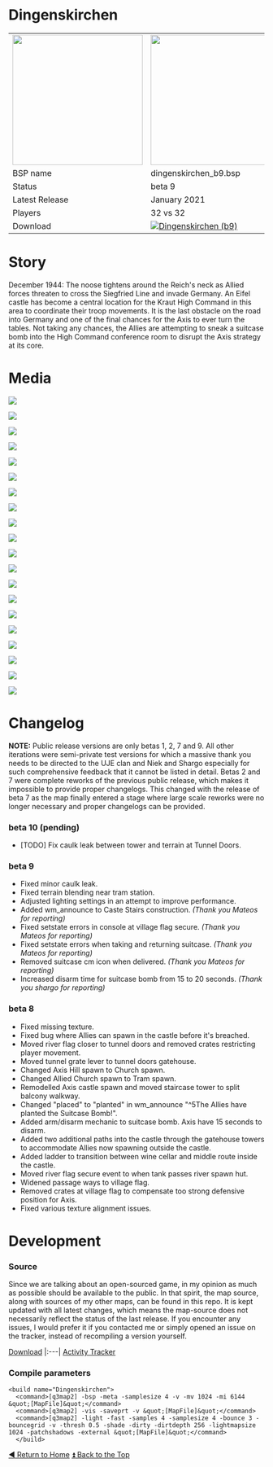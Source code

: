 Dingenskirchen
==========

<table>
 <tr>
  <td><a href="https://raw.githubusercontent.com/realkemon/home/master/levelshots/dingenskirchen.png"><img src="https://raw.githubusercontent.com/realkemon/home/master/levelshots/dingenskirchen.png" width="256"/></a></td>
  <td><a href="https://raw.githubusercontent.com/realkemon/home/master/levelshots/dingenskirchen_cc.png"><img src="https://raw.githubusercontent.com/realkemon/home/master/levelshots/dingenskirchen_cc.png" width="256"/></a></td>
  <td rowspan="8"><b>Index:</b><br>
<a href="https://github.com/realkemon/home/blob/master/README.md">Home</a><br>
<ul>
 <li><a href="https://github.com/realkemon/home/blob/master/pages/dingenskirchen.md#story">Story</a></li>
 <li><a href="https://github.com/realkemon/home/blob/master/pages/dingenskirchen.md#media">Media</a></li>
 <li><a href="https://github.com/realkemon/home/blob/master/pages/dingenskirchen.md#changelog">Changelog</a></li>
 <ul>
  <li><a href="https://github.com/realkemon/home/blob/master/pages/dingenskirchen.md#beta-10-pending">beta 10 (pending)</a></li>
  <li><a href="https://github.com/realkemon/home/blob/master/pages/dingenskirchen.md#beta-9">beta 9</a></li>
  <li><a href="https://github.com/realkemon/home/blob/master/pages/dingenskirchen.md#beta-8">beta 8</a></li>
 </ul>
 <li><a href="https://github.com/realkemon/home/blob/master/pages/dingenskirchen.md#development">Development</a></li>
 <ul>
  <li><a href="https://github.com/realkemon/home/blob/master/pages/dingenskirchen.md#source">Source</a></li>
  <li><a href="https://github.com/realkemon/home/blob/master/pages/dingenskirchen.md#compile-parameters">Compile Parameters</a></li>
 </ul></td>
 </tr>
 <tr>
  <td>BSP name</td>
  <td>dingenskirchen_b9.bsp</td>
 </tr>
 <tr>
  <td>Status</td>
  <td>beta 9</td>
 </tr>
 <tr> 
  <td>Latest Release</td>
  <td>January 2021</td>
 </tr>
 <tr>
  <td>Players</td>
  <td>32 vs 32</td>
 </tr>
 <tr>
  <td>Download</td>
  <td><a href="https://www.moddb.com/games/wolfenstein-enemy-territory/addons/dingenskirchen-b9" title="Download Dingenskirchen (b9) - Mod DB" target="_blank"><img src="https://button.moddb.com/download/medium/207418.png" alt="Dingenskirchen (b9)" /></a></td>
 </tr>
</table>

Story
============

December 1944:
The noose tightens around the Reich's neck as Allied forces threaten to cross the Siegfried Line and invade Germany. An Eifel castle has become a central location for the Kraut High Command in this area to coordinate their troop movements. It is the last obstacle on the road into Germany and one of the final chances for the Axis to ever turn the tables. Not taking any chances, the Allies are attempting to sneak a suitcase bomb into the High Command conference room to disrupt the Axis strategy at its core.

Media
============

<a href="https://raw.githubusercontent.com/realkemon/home/master/levelshots/dingenskirchen/dingenskirchen1.png"><img src="https://raw.githubusercontent.com/realkemon/home/master/levelshots/dingenskirchen/dingenskirchen1.png"></a>

<a href="https://raw.githubusercontent.com/realkemon/home/master/levelshots/dingenskirchen/dingenskirchen2.png"><img src="https://raw.githubusercontent.com/realkemon/home/master/levelshots/dingenskirchen/dingenskirchen2.png"></a>

<a href="https://raw.githubusercontent.com/realkemon/home/master/levelshots/dingenskirchen/dingenskirchen3.png"><img src="https://raw.githubusercontent.com/realkemon/home/master/levelshots/dingenskirchen/dingenskirchen3.png"></a>

<a href="https://raw.githubusercontent.com/realkemon/home/master/levelshots/dingenskirchen/dingenskirchen4.png"><img src="https://raw.githubusercontent.com/realkemon/home/master/levelshots/dingenskirchen/dingenskirchen4.png"></a>

<a href="https://raw.githubusercontent.com/realkemon/home/master/levelshots/dingenskirchen/dingenskirchen5.png"><img src="https://raw.githubusercontent.com/realkemon/home/master/levelshots/dingenskirchen/dingenskirchen5.png"></a>

<a href="https://raw.githubusercontent.com/realkemon/home/master/levelshots/dingenskirchen/dingenskirchen6.png"><img src="https://raw.githubusercontent.com/realkemon/home/master/levelshots/dingenskirchen/dingenskirchen6.png"></a>

<a href="https://raw.githubusercontent.com/realkemon/home/master/levelshots/dingenskirchen/dingenskirchen7.png"><img src="https://raw.githubusercontent.com/realkemon/home/master/levelshots/dingenskirchen/dingenskirchen7.png"></a>

<a href="https://raw.githubusercontent.com/realkemon/home/master/levelshots/dingenskirchen/dingenskirchen8.png"><img src="https://raw.githubusercontent.com/realkemon/home/master/levelshots/dingenskirchen/dingenskirchen8.png"></a>

<a href="https://raw.githubusercontent.com/realkemon/home/master/levelshots/dingenskirchen/dingenskirchen9.png"><img src="https://raw.githubusercontent.com/realkemon/home/master/levelshots/dingenskirchen/dingenskirchen9.png"></a>

<a href="https://raw.githubusercontent.com/realkemon/home/master/levelshots/dingenskirchen/dingenskirchen10.png"><img src="https://raw.githubusercontent.com/realkemon/home/master/levelshots/dingenskirchen/dingenskirchen10.png"></a>

<a href="https://raw.githubusercontent.com/realkemon/home/master/levelshots/dingenskirchen/dingenskirchen11.png"><img src="https://raw.githubusercontent.com/realkemon/home/master/levelshots/dingenskirchen/dingenskirchen11.png"></a>

<a href="https://raw.githubusercontent.com/realkemon/home/master/levelshots/dingenskirchen/dingenskirchen12.png"><img src="https://raw.githubusercontent.com/realkemon/home/master/levelshots/dingenskirchen/dingenskirchen12.png"></a>

<a href="https://raw.githubusercontent.com/realkemon/home/master/levelshots/dingenskirchen/dingenskirchen13.png"><img src="https://raw.githubusercontent.com/realkemon/home/master/levelshots/dingenskirchen/dingenskirchen13.png"></a>

<a href="https://raw.githubusercontent.com/realkemon/home/master/levelshots/dingenskirchen/dingenskirchen14.png"><img src="https://raw.githubusercontent.com/realkemon/home/master/levelshots/dingenskirchen/dingenskirchen14.png"></a>

<a href="https://raw.githubusercontent.com/realkemon/home/master/levelshots/dingenskirchen/dingenskirchen15.png"><img src="https://raw.githubusercontent.com/realkemon/home/master/levelshots/dingenskirchen/dingenskirchen15.png"></a>

<a href="https://raw.githubusercontent.com/realkemon/home/master/levelshots/dingenskirchen/dingenskirchen16.png"><img src="https://raw.githubusercontent.com/realkemon/home/master/levelshots/dingenskirchen/dingenskirchen16.png"></a>

<a href="https://raw.githubusercontent.com/realkemon/home/master/levelshots/dingenskirchen/dingenskirchen17.png"><img src="https://raw.githubusercontent.com/realkemon/home/master/levelshots/dingenskirchen/dingenskirchen17.png"></a>

<a href="https://raw.githubusercontent.com/realkemon/home/master/levelshots/dingenskirchen/dingenskirchen18.png"><img src="https://raw.githubusercontent.com/realkemon/home/master/levelshots/dingenskirchen/dingenskirchen18.png"></a>

<a href="https://raw.githubusercontent.com/realkemon/home/master/levelshots/dingenskirchen/dingenskirchen19.png"><img src="https://raw.githubusercontent.com/realkemon/home/master/levelshots/dingenskirchen/dingenskirchen19.png"></a>

<a href="https://raw.githubusercontent.com/realkemon/home/master/levelshots/dingenskirchen/dingenskirchen20.png"><img src="https://raw.githubusercontent.com/realkemon/home/master/levelshots/dingenskirchen/dingenskirchen20.png"></a>

Changelog
============

**NOTE:** Public release versions are only betas 1, 2, 7 and 9. All other iterations were semi-private test versions for which a massive thank you needs to be directed to the UJE clan and Niek and Shargo especially for such comprehensive feedback that it cannot be listed in detail. Betas 2 and 7 were complete reworks of the previous public release, which makes it impossible to provide proper changelogs. This changed with the release of beta 7 as the map finally entered a stage where large scale reworks were no longer necessary and proper changelogs can be provided.

### beta 10 (pending)

* [TODO] Fix caulk leak between tower and terrain at Tunnel Doors.

### beta 9

* Fixed minor caulk leak.
* Fixed terrain blending near tram station.
* Adjusted lighting settings in an attempt to improve performance.
* Added wm_announce to Caste Stairs construction. *(Thank you Mateos for reporting)*
* Fixed setstate errors in console at village flag secure. *(Thank you Mateos for reporting)*
* Fixed setstate errors when taking and returning suitcase. *(Thank you Mateos for reporting)*
* Removed suitcase cm icon when delivered. *(Thank you Mateos for reporting)*
* Increased disarm time for suitcase bomb from 15 to 20 seconds. *(Thank you shargo for reporting)*

### beta 8
* Fixed missing texture.
* Fixed bug where Allies can spawn in the castle before it's breached.
* Moved river flag closer to tunnel doors and removed crates restricting player movement.
* Moved tunnel grate lever to tunnel doors gatehouse.
* Changed Axis Hill spawn to Church spawn.
* Changed Allied Church spawn to Tram spawn.
* Remodelled Axis castle spawn and moved staircase tower to split balcony walkway.
* Changed "placed" to "planted" in wm_announce "^5The Allies have planted the Suitcase Bomb!".
* Added arm/disarm mechanic to suitcase bomb. Axis have 15 seconds to disarm.
* Added two additional paths into the castle through the gatehouse towers to accommodate Allies now spawning outside the castle.
* Added ladder to transition between wine cellar and middle route inside the castle.
* Moved river flag secure event to when tank passes river spawn hut.
* Widened passage ways to village flag.
* Removed crates at village flag to compensate too strong defensive position for Axis.
* Fixed various texture alignment issues.

Development
============
 
### Source

Since we are talking about an open-sourced game, in my opinion as much as possible should be available to the public. In that spirit, the map source, along with sources of my other maps, can be found in this repo. It is kept updated with all latest changes, which means the map-source does not necessarily reflect the status of the last release. If you encounter any issues, I would prefer it if you contacted me or simply opened an issue on the tracker, instead of recompiling a version yourself.

[Download](https://github.com/realkemon/home/tree/master/maps)
|:---|
[Activity Tracker](https://github.com/realkemon/home/milestone/7)

### Compile parameters

```
<build name="Dingenskirchen">
  <command>[q3map2] -bsp -meta -samplesize 4 -v -mv 1024 -mi 6144 &quot;[MapFile]&quot;</command>
  <command>[q3map2] -vis -saveprt -v &quot;[MapFile]&quot;</command>
  <command>[q3map2] -light -fast -samples 4 -samplesize 4 -bounce 3 -bouncegrid -v -thresh 0.5 -shade -dirty -dirtdepth 256 -lightmapsize 1024 -patchshadows -external &quot;[MapFile]&quot;</command>
  </build>
```

[:arrow_backward: Return to Home](https://github.com/realkemon/home/blob/master/README.md) [:arrow_double_up: Back to the Top](https://github.com/realkemon/home/blob/master/pages/dingenskirchen.md)
